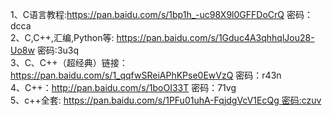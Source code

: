 1、C语言教程:https://pan.baidu.com/s/1bp1h_-uc98X9l0GFFDoCrQ 密码：dcca  
2、C,C++,汇编,Python等: https://pan.baidu.com/s/1Gduc4A3qhhqlJou28-Uo8w 密码:3u3q  
3、C、C++（超经典）链接：https://pan.baidu.com/s/1_qqfwSReiAPhKPse0EwVzQ 密码：r43n  
4、C++：http://pan.baidu.com/s/1boOI33T 密码：71vg  
5、c++全套: https://pan.baidu.com/s/1PFu01uhA-FqjdgVcV1EcQg 密码:czuv  

